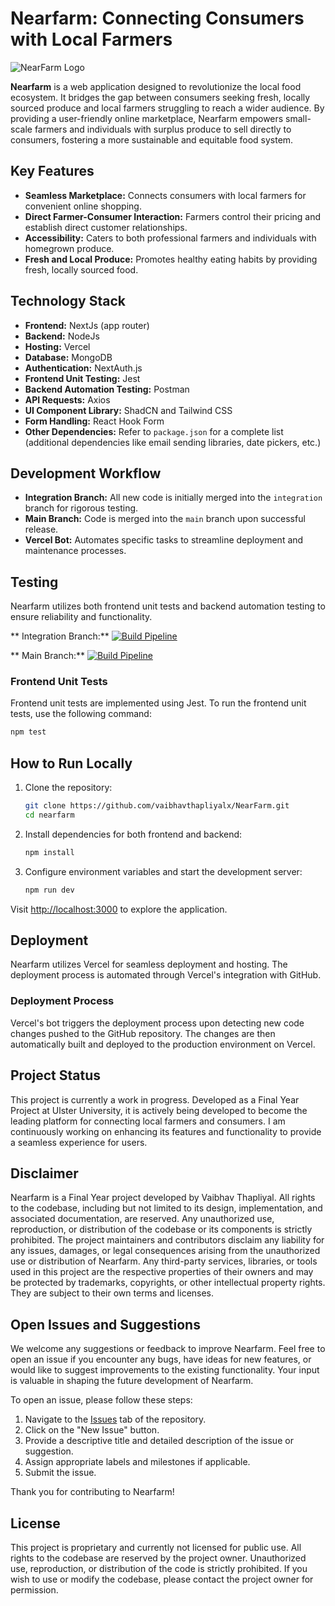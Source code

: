 # Nearfarm: Connecting Consumers with Local Farmers
![NearFarm Logo](public/assets/full-logo.png)

**Nearfarm** is a web application designed to revolutionize the local food ecosystem. It bridges the gap between consumers seeking fresh, locally sourced produce and local farmers struggling to reach a wider audience. By providing a user-friendly online marketplace, Nearfarm empowers small-scale farmers and individuals with surplus produce to sell directly to consumers, fostering a more sustainable and equitable food system.

## Key Features

* **Seamless Marketplace:** Connects consumers with local farmers for convenient online shopping.
* **Direct Farmer-Consumer Interaction:** Farmers control their pricing and establish direct customer relationships.
* **Accessibility:** Caters to both professional farmers and individuals with homegrown produce.
* **Fresh and Local Produce:** Promotes healthy eating habits by providing fresh, locally sourced food.

## Technology Stack

* **Frontend:** NextJs (app router)
* **Backend:** NodeJs
* **Hosting:** Vercel
* **Database:** MongoDB
* **Authentication:** NextAuth.js
* **Frontend Unit Testing:** Jest
* **Backend Automation Testing:** Postman
* **API Requests:** Axios
* **UI Component Library:** ShadCN and Tailwind CSS
* **Form Handling:** React Hook Form
* **Other Dependencies:** Refer to `package.json` for a complete list (additional dependencies like email sending libraries, date pickers, etc.)

## Development Workflow

* **Integration Branch:** All new code is initially merged into the `integration` branch for rigorous testing.
* **Main Branch:** Code is merged into the `main` branch upon successful release.
* **Vercel Bot:** Automates specific tasks to streamline deployment and maintenance processes.

## Testing

Nearfarm utilizes both frontend unit tests and backend automation testing to ensure reliability and functionality.

** Integration Branch:** [![Build Pipeline](https://github.com/vaibhavthapliyalx/NearFarm/actions/workflows/build-test.yml/badge.svg?branch=integration)](https://github.com/vaibhavthapliyalx/NearFarm/actions/workflows/build-test.yml)

** Main Branch:**
[![Build Pipeline](https://github.com/vaibhavthapliyalx/NearFarm/actions/workflows/build-test.yml/badge.svg?branch=main)](https://github.com/vaibhavthapliyalx/NearFarm/actions/workflows/build-test.yml)

### Frontend Unit Tests

Frontend unit tests are implemented using Jest. To run the frontend unit tests, use the following command:

```bash
npm test
```

## How to Run Locally

1. Clone the repository:

    ```bash
    git clone https://github.com/vaibhavthapliyalx/NearFarm.git
    cd nearfarm
    ```
2. Install dependencies for both frontend and backend:

    ```bash
    npm install
    ```

3. Configure environment variables and start the development server:

    ```bash
    npm run dev
    ```

Visit [http://localhost:3000](http://localhost:3000) to explore the application.

## Deployment

Nearfarm utilizes Vercel for seamless deployment and hosting. The deployment process is automated through Vercel's integration with GitHub.

### Deployment Process

Vercel's bot triggers the deployment process upon detecting new code changes pushed to the GitHub repository. The changes are then automatically built and deployed to the production environment on Vercel.

## Project Status

This project is currently a work in progress. Developed as a Final Year Project at Ulster University, it is actively being developed to become the leading platform for connecting local farmers and consumers. I am continuously working on enhancing its features and functionality to provide a seamless experience for users.

## Disclaimer

Nearfarm is a Final Year project developed by Vaibhav Thapliyal. All rights to the codebase, including but not limited to its design, implementation, and associated documentation, are reserved. Any unauthorized use, reproduction, or distribution of the codebase or its components is strictly prohibited. The project maintainers and contributors disclaim any liability for any issues, damages, or legal consequences arising from the unauthorized use or distribution of Nearfarm. 
Any third-party services, libraries, or tools used in this project are the respective properties of their owners and may be protected by trademarks, copyrights, or other intellectual property rights. They are subject to their own terms and licenses.


## Open Issues and Suggestions

We welcome any suggestions or feedback to improve Nearfarm. Feel free to open an issue if you encounter any bugs, have ideas for new features, or would like to suggest improvements to the existing functionality. Your input is valuable in shaping the future development of Nearfarm.

To open an issue, please follow these steps:
1. Navigate to the [Issues](<https://github.com/vaibhavthapliyalx/NearFarm/issues>) tab of the repository.
2. Click on the "New Issue" button.
3. Provide a descriptive title and detailed description of the issue or suggestion.
4. Assign appropriate labels and milestones if applicable.
5. Submit the issue.

Thank you for contributing to Nearfarm! 

## License

This project is proprietary and currently not licensed for public use. All rights to the codebase are reserved by the project owner. Unauthorized use, reproduction, or distribution of the code is strictly prohibited. If you wish to use or modify the codebase, please contact the project owner for permission.
